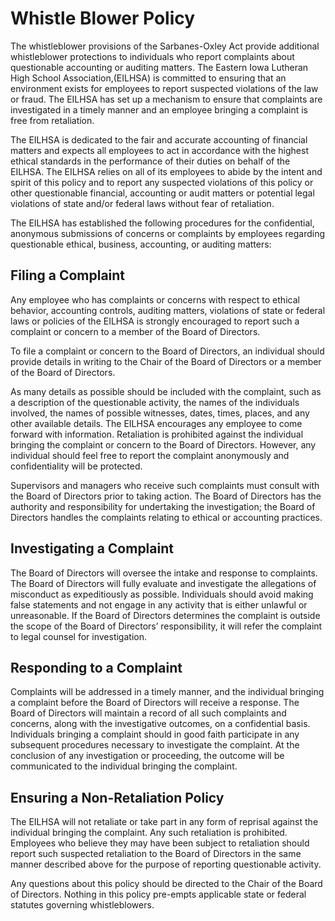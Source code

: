# Whistle Blower Policy

The whistleblower provisions of the Sarbanes-Oxley Act provide additional whistleblower protections to individuals who report complaints about questionable accounting or auditing matters.  The Eastern Iowa Lutheran High School Association,(EILHSA) is committed to ensuring that an environment exists for employees to report suspected violations of the law or fraud.  The EILHSA has set up a mechanism to ensure that complaints are investigated in a timely manner and an employee bringing a complaint is free from retaliation.

The EILHSA is dedicated to the fair and accurate accounting of financial matters and expects all employees to act in accordance with the highest ethical standards in the performance of their duties on behalf of the EILHSA.  The EILHSA relies on all of its employees to abide by the intent and spirit of this policy and to report any suspected violations of this policy or other questionable financial, accounting or audit matters or potential legal violations of state and/or federal laws without fear of retaliation. 

The EILHSA has established the following procedures for the confidential, anonymous submissions of concerns or complaints by employees regarding questionable ethical, business, accounting, or auditing matters: 

## Filing a Complaint

Any employee who has complaints or concerns with respect to ethical behavior, accounting controls, auditing matters, violations of state or federal laws or policies of the EILHSA is strongly encouraged to report such a complaint or concern to a member of the Board of Directors.   

To file a complaint or concern to the Board of Directors, an individual should provide details in writing to the Chair of the Board of Directors or a member of the Board of Directors.

As many details as possible should be included with the complaint, such as a description of the questionable activity, the names of the individuals involved, the names of possible witnesses, dates, times, places, and any other available details.  The EILHSA encourages any employee to come forward with information.  Retaliation is prohibited against the individual bringing the complaint or concern to the Board of Directors.  However, any individual should feel free to report the complaint anonymously and confidentiality will be protected. 

Supervisors and managers who receive such complaints must consult with the Board of Directors prior to taking action.  The Board of Directors has the authority and responsibility for undertaking the investigation; the Board of Directors handles the complaints relating to ethical or accounting practices.

## Investigating a Complaint

The Board of Directors will oversee the intake and response to complaints.  The Board of Directors will fully evaluate and investigate the allegations of misconduct as expeditiously as possible.  Individuals should avoid making false statements and not engage in any activity that is either unlawful or unreasonable.  If the Board of Directors determines the complaint is outside the scope of the Board of Directors’ responsibility, it will refer the complaint to legal counsel for investigation. 

## Responding to a Complaint

Complaints will be addressed in a timely manner, and the individual bringing a complaint before the Board of Directors will receive a response.  The Board of Directors will maintain a record of all such complaints and concerns, along with the investigative outcomes, on a confidential basis.  Individuals bringing a complaint should in good faith participate in any subsequent procedures necessary to investigate the complaint.  At the conclusion of any investigation or proceeding, the outcome will be communicated to the individual bringing the complaint. 

## Ensuring a Non-Retaliation Policy

The EILHSA will not retaliate or take part in any form of reprisal against the individual bringing the complaint.  Any such retaliation is prohibited.  Employees who believe they may have been subject to retaliation should report such suspected retaliation to the Board of Directors in the same manner described above for the purpose of reporting questionable activity.

Any questions about this policy should be directed to the Chair of the Board of Directors.  Nothing in this policy pre-empts applicable state or federal statutes governing whistleblowers.
